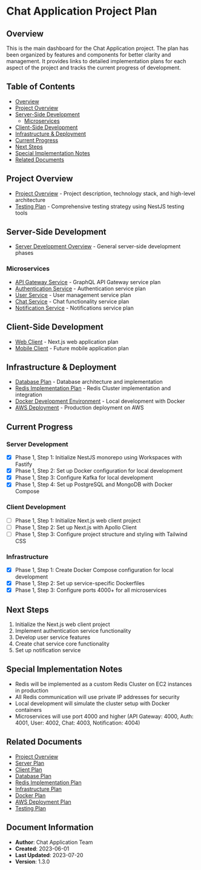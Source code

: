 # Chat Application Project Plan

## Overview

This is the main dashboard for the Chat Application project. The plan has been organized by features and components for better clarity and management. It provides links to detailed implementation plans for each aspect of the project and tracks the current progress of development.

## Table of Contents

- [Overview](#overview)
- [Project Overview](#project-overview)
- [Server-Side Development](#server-side-development)
  - [Microservices](#microservices)
- [Client-Side Development](#client-side-development)
- [Infrastructure & Deployment](#infrastructure--deployment)
- [Current Progress](#current-progress)
- [Next Steps](#next-steps)
- [Special Implementation Notes](#special-implementation-notes)
- [Related Documents](#related-documents)

## Project Overview
- [Project Overview](PROJECT_OVERVIEW.md) - Project description, technology stack, and high-level architecture
- [Testing Plan](../testing/TESTING_PLAN.md) - Comprehensive testing strategy using NestJS testing tools

## Server-Side Development
- [Server Development Overview](../server/SERVER_PLAN.md) - General server-side development phases

### Microservices
- [API Gateway Service](../server/API_GATEWAY_PLAN.md) - GraphQL API Gateway service plan
- [Authentication Service](../server/AUTH_SERVICE_PLAN.md) - Authentication service plan
- [User Service](../server/USER_SERVICE_PLAN.md) - User management service plan
- [Chat Service](../server/CHAT_SERVICE_PLAN.md) - Chat functionality service plan
- [Notification Service](../server/NOTIFICATION_SERVICE_PLAN.md) - Notifications service plan

## Client-Side Development
- [Web Client](../client/WEB_CLIENT_PLAN.md) - Next.js web application plan
- [Mobile Client](../client/MOBILE_CLIENT_PLAN.md) - Future mobile application plan

## Infrastructure & Deployment
- [Database Plan](../database/DATABASE_PLAN.md) - Database architecture and implementation
- [Redis Implementation Plan](../redis/REDIS_IMPLEMENTATION_PLAN.md) - Redis Cluster implementation and integration
- [Docker Development Environment](../docker/DOCKER_PLAN.md) - Local development with Docker
- [AWS Deployment](../deployment/AWS_DEPLOYMENT_PLAN.md) - Production deployment on AWS

## Current Progress

### Server Development
- [x] Phase 1, Step 1: Initialize NestJS monorepo using Workspaces with Fastify
- [x] Phase 1, Step 2: Set up Docker configuration for local development
- [x] Phase 1, Step 3: Configure Kafka for local development
- [x] Phase 1, Step 4: Set up PostgreSQL and MongoDB with Docker Compose

### Client Development
- [ ] Phase 1, Step 1: Initialize Next.js web client project
- [ ] Phase 1, Step 2: Set up Next.js with Apollo Client
- [ ] Phase 1, Step 3: Configure project structure and styling with Tailwind CSS

### Infrastructure
- [x] Phase 1, Step 1: Create Docker Compose configuration for local development
- [x] Phase 1, Step 2: Set up service-specific Dockerfiles
- [x] Phase 1, Step 3: Configure ports 4000+ for all microservices

## Next Steps
1. Initialize the Next.js web client project
2. Implement authentication service functionality
3. Develop user service features
4. Create chat service core functionality
5. Set up notification service

## Special Implementation Notes
- Redis will be implemented as a custom Redis Cluster on EC2 instances in production
- All Redis communication will use private IP addresses for security
- Local development will simulate the cluster setup with Docker containers
- Microservices will use port 4000 and higher (API Gateway: 4000, Auth: 4001, User: 4002, Chat: 4003, Notification: 4004)

## Related Documents

- [Project Overview](PROJECT_OVERVIEW.md)
- [Server Plan](../server/SERVER_PLAN.md)
- [Client Plan](../client/CLIENT_PLAN.md)
- [Database Plan](../database/DATABASE_PLAN.md)
- [Redis Implementation Plan](../redis/REDIS_IMPLEMENTATION_PLAN.md)
- [Infrastructure Plan](../infrastructure/INFRASTRUCTURE_PLAN.md)
- [Docker Plan](../docker/DOCKER_PLAN.md)
- [AWS Deployment Plan](../deployment/AWS_DEPLOYMENT_PLAN.md)
- [Testing Plan](../testing/TESTING_PLAN.md)

## Document Information
- **Author**: Chat Application Team
- **Created**: 2023-06-01
- **Last Updated**: 2023-07-20
- **Version**: 1.3.0
